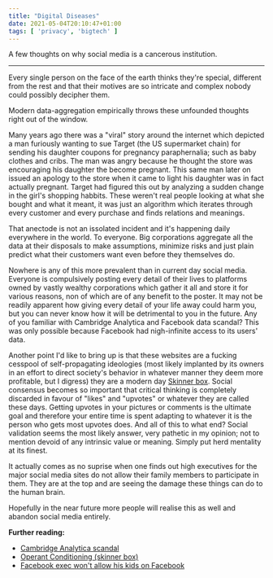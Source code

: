 ```yaml
---
title: "Digital Diseases"
date: 2021-05-04T20:10:47+01:00
tags: [ 'privacy', 'bigtech' ]
---
```

A few thoughts on why social media is a cancerous institution.

* * *

Every single person on the face of the earth thinks they're special, different from the rest and that their motives are so intricate and complex nobody could possibly decipher them.

Modern data-aggregation empirically throws these unfounded thoughts right out of the window.

Many years ago there was a "viral" story around the internet which depicted a man furiously wanting to sue Target (the US supermarket chain) for sending his daughter coupons for pregnancy paraphernalia; such as baby clothes and cribs. The man was angry because he thought the store was encouraging his daughter the become pregnant. This same man later on issued an apology to the store when it came to light his daughter was in fact actually pregnant. Target had figured this out by analyzing a sudden change in the girl's shopping habbits. These weren't real people looking at what she bought and what it meant, it was just an algorithm which iterates through every customer and every purchase and finds relations and meanings.

That anectode is not an issolated incident and it's happening daily everywhere in the world. To everyone. Big corporations aggregate all the data at their disposals to make assumptions, minimize risks and just plain predict what their customers want even before they themselves do.

Nowhere is any of this more prevalent than in current day social media. Everyone is compulsively posting every detail of their lives to platforms owned by vastly wealthy corporations which gather it all and store it for various reasons, non of which are of any benefit to the poster. It may not be readily apparent how giving every detail of your life away could harm you, but you can never know how it will be detrimental to you in the future. Any of you familiar with Cambridge Analytica and Facebook data scandal? This was only possible because Facebook had nigh-infinite access to its users' data.

Another point I'd like to bring up is that these websites are a fucking cesspool of self-propagating ideologies (most likely implanted by its owners in an effort to direct society's behavior in whatever manner they deem more profitable, but I digress) they are a modern day [Skinner box](https://en.wikipedia.org/wiki/Operant_conditioning_chamber). Social consensus becomes so important that critical thinking is completely discarded in favour of "likes" and "upvotes" or whatever they are called these days. Getting upvotes in your pictures or comments is the ultimate goal and therefore your entire time is spent adapting to whatever it is the person who gets most upvotes does. And all of this to what end? Social validation seems the most likely answer, very pathetic in my opinion; not to mention devoid of any intrinsic value or meaning. Simply put herd mentality at its finest.

It actually comes as no suprise when one finds out high executives for the major social media sites do not allow their family members to participate in them. They are at the top and are seeing the damage these things can do to the human brain.

Hopefully in the near future more people will realise this as well and abandon social media entirely.

**Further reading:**

* [Cambridge Analytica scandal](https://knowledge.wharton.upenn.edu/article/fallout-cambridge-analytica/)
* [Operant Conditioning (skinner box)](https://www.simplypsychology.org/operant-conditioning.html)
* [Facebook exec won't allow his kids on Facebook](https://www.foxnews.com/tech/former-facebook-exec-wont-let-own-kids-use-social-media-says-its-destroying-how-society-works)
